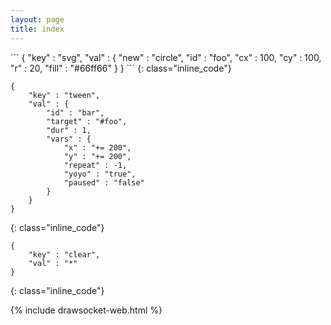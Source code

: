```yaml
---
layout: page
title: index
---
```


<div markdown="1" class="no_wrap">
```
{
    "key" : "svg",
    "val" : {
        "new" : "circle",
        "id" : "foo",
        "cx" : 100,
        "cy" : 100,
        "r" : 20,
        "fill" : "#66ff66"
    }
}
```
{: class="inline_code"}

```
{
    "key" : "tween",
    "val" : {
        "id" : "bar",
        "target" : "#foo",
        "dur" : 1,
        "vars" : {
            "x" : "+= 200",
            "y" : "+= 200",
            "repeat" : -1,
            "yoyo" : "true",
            "paused" : "false"
        }
    }
}
```
{: class="inline_code"}

```
{
    "key" : "clear",
    "val" : "*"
}
```
{: class="inline_code"}
</div>

{% include drawsocket-web.html %}


<style>
    .highlight pre:hover {
        background-color: pink !important;
    }

    code {
         background-color: inherit;
    }

    .drawsocket-web {
        height: 400px;
        overflow: hidden;
    }
</style>


<script>

    const snippet_code_block = document.querySelectorAll(".highlight");
   
    snippet_code_block.forEach( b => {
        const snippet_code = b.querySelector("code");
        const snippet = JSON.parse(snippet_code.innerHTML);
        b.addEventListener("click", ()=> {
            drawsocket.input(snippet);
        });
    })

</script>